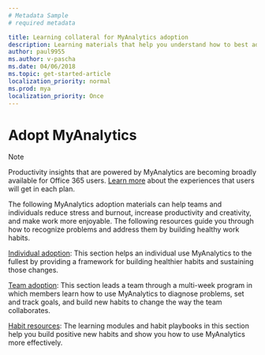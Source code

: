 ```yaml
---
# Metadata Sample
# required metadata

title: Learning collateral for MyAnalytics adoption
description: Learning materials that help you understand how to best adopt and use MyAnalytics. 
author: paul9955
ms.author: v-pascha
ms.date: 04/06/2018
ms.topic: get-started-article
localization_priority: normal 
ms.prod: mya
localization_priority: Once
---
```


# Adopt MyAnalytics

> [!Note] 
> Productivity insights that are powered by MyAnalytics are becoming broadly available for Office 365 users. [Learn more](../../overview/plans-environments.md) about the experiences that users will get in each plan. 

The following MyAnalytics adoption materials can help teams and individuals reduce stress and burnout, increase productivity and creativity, and make work more enjoyable. The following resources guide you through how to recognize problems and address them by building healthy work habits.

  [Individual adoption](Indiv-adopt-get-started.md): This section helps an individual use MyAnalytics to the fullest by providing a framework for building healthier habits and sustaining those changes.

  [Team adoption](Team-adopt-intro.md): This section leads a team through a multi-week program in which members learn how to use MyAnalytics to diagnose problems, set and track goals, and build new habits to change the way the team collaborates.
 
  [Habit resources](Adopt-Learning-Modules.md): The learning modules and habit playbooks in this section help you build positive new habits and show you how to use MyAnalytics more effectively. 